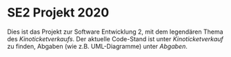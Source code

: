 # SE2 Projekt 2020
Dies ist das Projekt zur Software Entwicklung 2, mit dem legendären Thema des _Kinoticketverkaufs_.
Der aktuelle Code-Stand ist unter _Kinoticketverkauf_ zu finden, Abgaben (wie z.B. UML-Diagramme) unter _Abgaben_.
